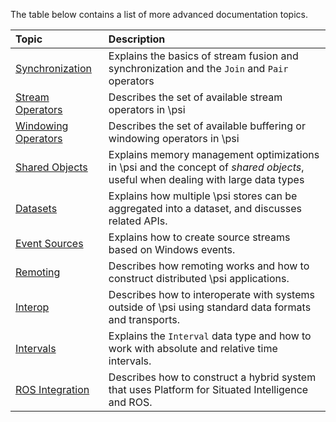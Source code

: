 The table below contains a list of more advanced documentation topics.

| Topic | Description |
| :---- | :----------------- |
| [Synchronization](Synchronization) | Explains the basics of stream fusion and synchronization and the `Join` and `Pair` operators |
| [Stream Operators](Stream-Operators) | Describes the set of available stream operators in \\psi |
| [Windowing Operators](Windowing-Operators) | Describes the set of available buffering or windowing operators in \\psi |
| [Shared Objects](Shared-Objects) | Explains memory management optimizations in \\psi and the concept of _shared objects_, useful when dealing with large data types |
| [Datasets](InDepth.Datasets) | Explains how multiple \\psi stores can be aggregated into a dataset, and discusses related APIs. |
| [Event Sources](Event-Sources) | Explains how to create source streams based on Windows events. |
| [Remoting](Remoting) | Describes how remoting works and how to construct distributed \\psi applications. |
| [Interop](Interop) | Describes how to interoperate with systems outside of \\psi using standard data formats and transports. |
| [Intervals](Intervals) | Explains the `Interval` data type and how to work with absolute and relative time intervals. |
| [ROS Integration](ROS-Integration) | Describes how to construct a hybrid system that uses Platform for Situated Intelligence and ROS. |